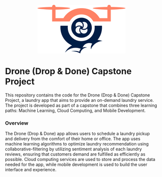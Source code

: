 <p align="center">
  <img src="https://github.com/Ndy-S/Drone-Capstone-Repo/blob/main/Mobile%20Development/DropDone/app/src/main/res/drawable/ic_drone.png" alt="Drone (Drop & Done Documentation)">
</p>

# Drone (Drop & Done) Capstone Project
This repository contains the code for the Drone (Drop & Done) Capstone Project, a laundry app that aims to provide an on-demand laundry service. The project is developed as part of a capstone that combines three learning paths: Machine Learning, Cloud Computing, and Mobile Development.

### Overview
The Drone (Drop & Done) app allows users to schedule a laundry pickup and delivery from the comfort of their home or office. The app uses machine learning algorithms to optimize laundry recommendation using collaborative-filtering by utilizing sentiment analysis of each laundry reviews, ensuring that customers demand are fulfilled as efficiently as possible. Cloud computing services are used to store and process the data needed for the app, while mobile development is used to build the user interface and experience.
